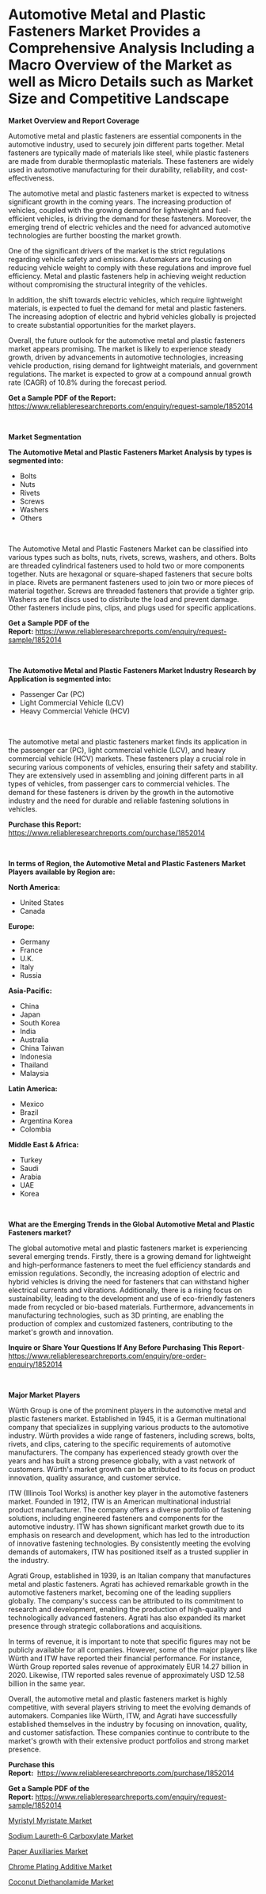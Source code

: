 <p><h1>Automotive Metal and Plastic Fasteners Market Provides a Comprehensive Analysis Including a Macro Overview of the Market as well as Micro Details such as Market Size and Competitive Landscape</h1></p><p><strong>Market Overview and Report Coverage</strong></p>
<p><p>Automotive metal and plastic fasteners are essential components in the automotive industry, used to securely join different parts together. Metal fasteners are typically made of materials like steel, while plastic fasteners are made from durable thermoplastic materials. These fasteners are widely used in automotive manufacturing for their durability, reliability, and cost-effectiveness.</p><p>The automotive metal and plastic fasteners market is expected to witness significant growth in the coming years. The increasing production of vehicles, coupled with the growing demand for lightweight and fuel-efficient vehicles, is driving the demand for these fasteners. Moreover, the emerging trend of electric vehicles and the need for advanced automotive technologies are further boosting the market growth.</p><p>One of the significant drivers of the market is the strict regulations regarding vehicle safety and emissions. Automakers are focusing on reducing vehicle weight to comply with these regulations and improve fuel efficiency. Metal and plastic fasteners help in achieving weight reduction without compromising the structural integrity of the vehicles.</p><p>In addition, the shift towards electric vehicles, which require lightweight materials, is expected to fuel the demand for metal and plastic fasteners. The increasing adoption of electric and hybrid vehicles globally is projected to create substantial opportunities for the market players.</p><p>Overall, the future outlook for the automotive metal and plastic fasteners market appears promising. The market is likely to experience steady growth, driven by advancements in automotive technologies, increasing vehicle production, rising demand for lightweight materials, and government regulations. The market is expected to grow at a compound annual growth rate (CAGR) of 10.8% during the forecast period.</p></p>
<p><strong>Get a Sample PDF of the Report:</strong> <a href="https://www.reliableresearchreports.com/enquiry/request-sample/1852014">https://www.reliableresearchreports.com/enquiry/request-sample/1852014</a></p>
<p>&nbsp;</p>
<p><strong>Market Segmentation</strong></p>
<p><strong>The Automotive Metal and Plastic Fasteners Market Analysis by types is segmented into:</strong></p>
<p><ul><li>Bolts</li><li>Nuts</li><li>Rivets</li><li>Screws</li><li>Washers</li><li>Others</li></ul></p>
<p>&nbsp;</p>
<p><p>The Automotive Metal and Plastic Fasteners Market can be classified into various types such as bolts, nuts, rivets, screws, washers, and others. Bolts are threaded cylindrical fasteners used to hold two or more components together. Nuts are hexagonal or square-shaped fasteners that secure bolts in place. Rivets are permanent fasteners used to join two or more pieces of material together. Screws are threaded fasteners that provide a tighter grip. Washers are flat discs used to distribute the load and prevent damage. Other fasteners include pins, clips, and plugs used for specific applications.</p></p>
<p><strong>Get a Sample PDF of the Report:</strong>&nbsp;<a href="https://www.reliableresearchreports.com/enquiry/request-sample/1852014">https://www.reliableresearchreports.com/enquiry/request-sample/1852014</a></p>
<p>&nbsp;</p>
<p><strong>The Automotive Metal and Plastic Fasteners Market Industry Research by Application is segmented into:</strong></p>
<p><ul><li>Passenger Car (PC)</li><li>Light Commercial Vehicle (LCV)</li><li>Heavy Commercial Vehicle (HCV)</li></ul></p>
<p>&nbsp;</p>
<p><p>The automotive metal and plastic fasteners market finds its application in the passenger car (PC), light commercial vehicle (LCV), and heavy commercial vehicle (HCV) markets. These fasteners play a crucial role in securing various components of vehicles, ensuring their safety and stability. They are extensively used in assembling and joining different parts in all types of vehicles, from passenger cars to commercial vehicles. The demand for these fasteners is driven by the growth in the automotive industry and the need for durable and reliable fastening solutions in vehicles.</p></p>
<p><strong>Purchase this Report:</strong>&nbsp; <a href="https://www.reliableresearchreports.com/purchase/1852014">https://www.reliableresearchreports.com/purchase/1852014</a></p>
<p>&nbsp;</p>
<p><strong>In terms of Region, the Automotive Metal and Plastic Fasteners Market Players available by Region are:</strong></p>
<p>
    <p> <strong> North America: </strong>
        <ul>
            <li>United States</li>
            <li>Canada</li>
        </ul>
        </p> 
    <p> <strong> Europe: </strong>
        <ul>
            <li>Germany</li>
            <li>France</li>
            <li>U.K.</li>
            <li>Italy</li>
            <li>Russia</li>
        </ul>
        </p> 
    <p> <strong> Asia-Pacific: </strong>
        <ul>
            <li>China</li>
            <li>Japan</li>
            <li>South Korea</li>
            <li>India</li>
            <li>Australia</li>
            <li>China Taiwan</li>
            <li>Indonesia</li>
            <li>Thailand</li>
            <li>Malaysia</li>
        </ul>
        </p> 
    <p> <strong> Latin America: </strong>
        <ul>
            <li>Mexico</li>
            <li>Brazil</li>
            <li>Argentina Korea</li>
            <li>Colombia</li>
        </ul>
        </p> 
    <p> <strong> Middle East & Africa: </strong>
        <ul>
            <li>Turkey</li>
            <li>Saudi</li>
            <li>Arabia</li>
            <li>UAE</li>
            <li>Korea</li>
        </ul>
    </p>
    </p>
<p>&nbsp;</p>
<p><strong>What are the Emerging Trends in the Global Automotive Metal and Plastic Fasteners market?</strong></p>
<p><p>The global automotive metal and plastic fasteners market is experiencing several emerging trends. Firstly, there is a growing demand for lightweight and high-performance fasteners to meet the fuel efficiency standards and emission regulations. Secondly, the increasing adoption of electric and hybrid vehicles is driving the need for fasteners that can withstand higher electrical currents and vibrations. Additionally, there is a rising focus on sustainability, leading to the development and use of eco-friendly fasteners made from recycled or bio-based materials. Furthermore, advancements in manufacturing technologies, such as 3D printing, are enabling the production of complex and customized fasteners, contributing to the market's growth and innovation.</p></p>
<p><strong>Inquire or Share Your Questions If Any Before Purchasing This Report</strong>- <a href="https://www.reliableresearchreports.com/enquiry/pre-order-enquiry/1852014">https://www.reliableresearchreports.com/enquiry/pre-order-enquiry/1852014</a></p>
<p>&nbsp;</p>
<p><strong>Major Market Players</strong></p>
<p><p>Würth Group is one of the prominent players in the automotive metal and plastic fasteners market. Established in 1945, it is a German multinational company that specializes in supplying various products to the automotive industry. Würth provides a wide range of fasteners, including screws, bolts, rivets, and clips, catering to the specific requirements of automotive manufacturers. The company has experienced steady growth over the years and has built a strong presence globally, with a vast network of customers. Würth's market growth can be attributed to its focus on product innovation, quality assurance, and customer service.</p><p>ITW (Illinois Tool Works) is another key player in the automotive fasteners market. Founded in 1912, ITW is an American multinational industrial product manufacturer. The company offers a diverse portfolio of fastening solutions, including engineered fasteners and components for the automotive industry. ITW has shown significant market growth due to its emphasis on research and development, which has led to the introduction of innovative fastening technologies. By consistently meeting the evolving demands of automakers, ITW has positioned itself as a trusted supplier in the industry.</p><p>Agrati Group, established in 1939, is an Italian company that manufactures metal and plastic fasteners. Agrati has achieved remarkable growth in the automotive fasteners market, becoming one of the leading suppliers globally. The company's success can be attributed to its commitment to research and development, enabling the production of high-quality and technologically advanced fasteners. Agrati has also expanded its market presence through strategic collaborations and acquisitions.</p><p>In terms of revenue, it is important to note that specific figures may not be publicly available for all companies. However, some of the major players like Würth and ITW have reported their financial performance. For instance, Würth Group reported sales revenue of approximately EUR 14.27 billion in 2020. Likewise, ITW reported sales revenue of approximately USD 12.58 billion in the same year.</p><p>Overall, the automotive metal and plastic fasteners market is highly competitive, with several players striving to meet the evolving demands of automakers. Companies like Würth, ITW, and Agrati have successfully established themselves in the industry by focusing on innovation, quality, and customer satisfaction. These companies continue to contribute to the market's growth with their extensive product portfolios and strong market presence.</p></p>
<p><strong>Purchase this Report:</strong>&nbsp;&nbsp;<a href="https://www.reliableresearchreports.com/purchase/1852014">https://www.reliableresearchreports.com/purchase/1852014</a></p>
<p></p>
<p><strong>Get a Sample PDF of the Report:</strong>&nbsp;<a href="https://www.reliableresearchreports.com/enquiry/request-sample/1852014">https://www.reliableresearchreports.com/enquiry/request-sample/1852014</a></p>
<p><p><a href="https://www.linkedin.com/pulse/myristyl-myristate-market-size-share-global-analysis-report-uus2e/">Myristyl Myristate Market</a></p><p><a href="https://www.linkedin.com/pulse/sodium-laureth-6-carboxylate-market-size-share-amp-trends-pnqve/">Sodium Laureth-6 Carboxylate Market</a></p><p><a href="https://medium.com/@anibalstamm1912/paper-auxiliaries-market-insights-into-market-cagr-market-trends-and-growth-strategies-634269504c57">Paper Auxiliaries Market</a></p><p><a href="https://medium.com/@winonaboehm2023/chrome-plating-additive-market-analysis-and-sze-forecasted-for-period-from-2023-to-2030-fb23665d421c">Chrome Plating Additive Market</a></p><p><a href="https://www.linkedin.com/pulse/coconut-diethanolamide-market-size-growth-forecast-from-we03e/">Coconut Diethanolamide Market</a></p></p>